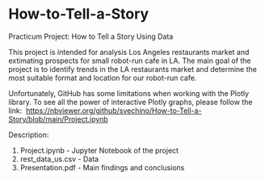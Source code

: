 # How-to-Tell-a-Story
Practicum Project: How to Tell a Story Using Data

This project is intended for analysis Los Angeles restaurants market and extimating prospects for small robot-run cafe in LA. The main goal of the project is to identify trends in the LA restaurants market and determine the most suitable format and location for our robot-run cafe.

Unfortunately, GitHub has some limitations when working with the Plotly library. To see all the power of interactive Plotly graphs, please follow the link: 
https://nbviewer.org/github/svechino/How-to-Tell-a-Story/blob/main/Project.ipynb

Description: 
1. Project.ipynb - Jupyter Notebook of the project
2. rest_data_us.csv - Data 
3. Presentation.pdf - Main findings and conclusions
